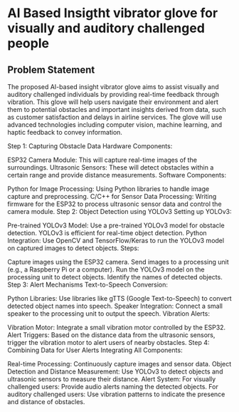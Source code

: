 # AI Based Insigtht vibrator glove for visually and auditory challenged people
## Problem Statement
The proposed AI-based insight vibrator glove aims to assist visually and auditory challenged individuals by providing real-time feedback through vibration.
This glove will help users navigate their environment and alert them to potential obstacles and important insights derived from data,
such as customer satisfaction and delays in airline services.
The glove will use advanced technologies including computer vision, machine learning, and haptic feedback to convey information.

Step 1: Capturing Obstacle Data
Hardware Components:

ESP32 Camera Module: This will capture real-time images of the surroundings.
Ultrasonic Sensors: These will detect obstacles within a certain range and provide distance measurements.
Software Components:

Python for Image Processing: Using Python libraries to handle image capture and preprocessing.
C/C++ for Sensor Data Processing: Writing firmware for the ESP32 to process ultrasonic sensor data and control the camera module.
Step 2: Object Detection using YOLOv3
Setting up YOLOv3:

Pre-trained YOLOv3 Model: Use a pre-trained YOLOv3 model for obstacle detection. YOLOv3 is efficient for real-time object detection.
Python Integration: Use OpenCV and TensorFlow/Keras to run the YOLOv3 model on captured images to detect objects.
Steps:

Capture images using the ESP32 camera.
Send images to a processing unit (e.g., a Raspberry Pi or a computer).
Run the YOLOv3 model on the processing unit to detect objects.
Identify the names of detected objects.
Step 3: Alert Mechanisms
Text-to-Speech Conversion:

Python Libraries: Use libraries like gTTS (Google Text-to-Speech) to convert detected object names into speech.
Speaker Integration: Connect a small speaker to the processing unit to output the speech.
Vibration Alerts:

Vibration Motor: Integrate a small vibration motor controlled by the ESP32.
Alert Triggers: Based on the distance data from the ultrasonic sensors, trigger the vibration motor to alert users of nearby obstacles.
Step 4: Combining Data for User Alerts
Integrating All Components:

Real-time Processing: Continuously capture images and sensor data.
Object Detection and Distance Measurement: Use YOLOv3 to detect objects and ultrasonic sensors to measure their distance.
Alert System:
For visually challenged users: Provide audio alerts naming the detected objects.
For auditory challenged users: Use vibration patterns to indicate the presence and distance of obstacles.
